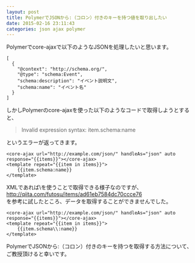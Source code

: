 ```yaml
---
layout: post
title: PolymerでJSONから:（コロン）付きのキーを持つ値を取り出したい
date: 2015-02-16 23:11:43
categories: json ajax polymer
---
```

<p>Polymerでcore-ajaxで以下のようなJSONを処理したいと思います。</p>

<pre><code>[
  {
    "@context": "http://schema.org/", 
    "@type": "schema:Event", 
    "schema:description": "イベント説明文", 
    "schema:name": "イベント名"
  }
]
</code></pre>

<p>しかしPolymerのcore-ajaxを使った以下のようなコードで取得しようとすると、</p>

<blockquote>
  <p>Invalid expression syntax: item.schema:name</p>
</blockquote>

<p>というエラーが返ってきます。</p>

<pre><code>&lt;core-ajax url="http://example.com/json/" handleAs="json" auto response="{{items}}"&gt;&lt;/core-ajax&gt;
&lt;template repeat="{{item in items}}"&gt;
    {{item.schema:name}}
&lt;/template&gt;
</code></pre>

<p>XMLであれば\を使うことで取得できる様子なのですが、<br>
<a href="http://qiita.com/futosu/items/ad61eb7584dc70ccce76" rel="nofollow">http://qiita.com/futosu/items/ad61eb7584dc70ccce76</a><br>
を参考に試したところ、データを取得することができませんでした。</p>

<pre><code>&lt;core-ajax url="http://example.com/json/" handleAs="json" auto response="{{items}}"&gt;&lt;/core-ajax&gt;
&lt;template repeat="{{item in items}}"&gt;
    {{item.schema\\:name}}
&lt;/template&gt;
</code></pre>

<p>PolymerでJSONから:（コロン）付きのキーを持つを取得する方法について、<br>
ご教授頂けると幸いです。</p>
